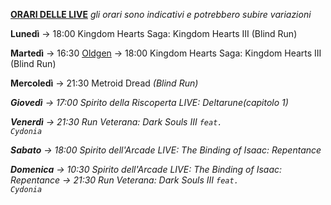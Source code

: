 <b><u>ORARI DELLE LIVE</u></b>
<i>gli orari sono indicativi e potrebbero subire variazioni</i>

<b>Lunedì</b>
→ 18:00 Kingdom Hearts Saga: Kingdom Hearts III (Blind Run)

<b>Martedì</b>
→ 16:30 <a href="https://www.twitch.tv/oldgenproject">Oldgen</a>
→ 18:00 Kingdom Hearts Saga: Kingdom Hearts III (Blind Run)

<b>Mercoledì</b>
→ 21:30 Metroid Dread <i>(Blind Run)

<b>Giovedì</b>
→ 17:00 Spirito della Riscoperta LIVE: Deltarune(capitolo 1)</code>

<b>Venerdì</b>
→ 21:30 Run Veterana: Dark Souls III <code>feat. Cydonia</code>

<b>Sabato</b>
→ 18:00 Spirito dell'Arcade LIVE: The Binding of Isaac: Repentance

<b>Domenica</b>
→ 10:30 Spirito dell'Arcade LIVE: The Binding of Isaac: Repentance
→ 21:30 Run Veterana: Dark Souls III <code>feat. Cydonia</code>
